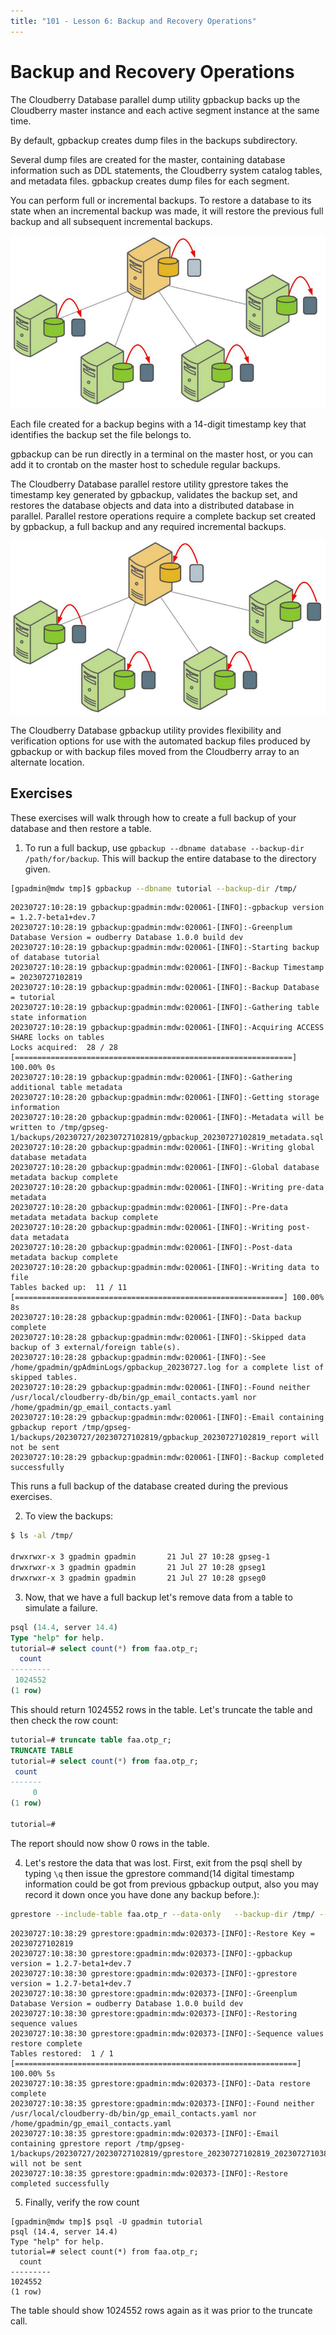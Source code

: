 ```yaml
---
title: "101 - Lesson 6: Backup and Recovery Operations"
---
```

# Backup and Recovery Operations

The Cloudberry Database parallel dump utility gpbackup backs up the Cloudberry master instance and each active segment instance at the same time.

By default, gpbackup creates dump files in the backups subdirectory.

Several dump files are created for the master, containing database information such as DDL statements, the Cloudberry system catalog tables, and metadata files. gpbackup creates dump files for each segment.

You can perform full or incremental backups. To restore a database to its state when an incremental backup was made, it will restore the previous full backup and all subsequent incremental backups.

![Backing up a Cloudberry Database](../images/backup.jpg)

Each file created for a backup begins with a 14-digit timestamp key that identifies the backup set the file belongs to.

gpbackup can be run directly in a terminal on the master host, or you can add it to crontab on the master host to schedule regular backups.

The Cloudberry Database parallel restore utility gprestore takes the timestamp key generated by gpbackup, validates the backup set, and restores the database objects and data into a distributed database in parallel. Parallel restore operations require a complete backup set created by gpbackup, a full backup and any required incremental backups. 

![Restoring a Cloudberry Database backup](../images/restore.jpg) 

The Cloudberry Database gpbackup utility provides flexibility and verification options for use with the automated backup files produced by gpbackup or with backup files moved from the Cloudberry array to an alternate location. 

## Exercises

These exercises will walk through how to create a full backup of your database and then restore a table.

1. To run a full backup, use `gpbackup --dbname database --backup-dir /path/for/backup`.   This will backup the entire database to the directory given.

```bash
[gpadmin@mdw tmp]$ gpbackup --dbname tutorial --backup-dir /tmp/
```

```
20230727:10:28:19 gpbackup:gpadmin:mdw:020061-[INFO]:-gpbackup version = 1.2.7-beta1+dev.7
20230727:10:28:19 gpbackup:gpadmin:mdw:020061-[INFO]:-Greenplum Database Version = oudberry Database 1.0.0 build dev
20230727:10:28:19 gpbackup:gpadmin:mdw:020061-[INFO]:-Starting backup of database tutorial
20230727:10:28:19 gpbackup:gpadmin:mdw:020061-[INFO]:-Backup Timestamp = 20230727102819
20230727:10:28:19 gpbackup:gpadmin:mdw:020061-[INFO]:-Backup Database = tutorial
20230727:10:28:19 gpbackup:gpadmin:mdw:020061-[INFO]:-Gathering table state information
20230727:10:28:19 gpbackup:gpadmin:mdw:020061-[INFO]:-Acquiring ACCESS SHARE locks on tables
Locks acquired:  28 / 28 [==============================================================] 100.00% 0s
20230727:10:28:19 gpbackup:gpadmin:mdw:020061-[INFO]:-Gathering additional table metadata
20230727:10:28:20 gpbackup:gpadmin:mdw:020061-[INFO]:-Getting storage information
20230727:10:28:20 gpbackup:gpadmin:mdw:020061-[INFO]:-Metadata will be written to /tmp/gpseg-1/backups/20230727/20230727102819/gpbackup_20230727102819_metadata.sql
20230727:10:28:20 gpbackup:gpadmin:mdw:020061-[INFO]:-Writing global database metadata
20230727:10:28:20 gpbackup:gpadmin:mdw:020061-[INFO]:-Global database metadata backup complete
20230727:10:28:20 gpbackup:gpadmin:mdw:020061-[INFO]:-Writing pre-data metadata
20230727:10:28:20 gpbackup:gpadmin:mdw:020061-[INFO]:-Pre-data metadata metadata backup complete
20230727:10:28:20 gpbackup:gpadmin:mdw:020061-[INFO]:-Writing post-data metadata
20230727:10:28:20 gpbackup:gpadmin:mdw:020061-[INFO]:-Post-data metadata backup complete
20230727:10:28:20 gpbackup:gpadmin:mdw:020061-[INFO]:-Writing data to file
Tables backed up:  11 / 11 [============================================================] 100.00% 8s
20230727:10:28:28 gpbackup:gpadmin:mdw:020061-[INFO]:-Data backup complete
20230727:10:28:28 gpbackup:gpadmin:mdw:020061-[INFO]:-Skipped data backup of 3 external/foreign table(s).
20230727:10:28:28 gpbackup:gpadmin:mdw:020061-[INFO]:-See /home/gpadmin/gpAdminLogs/gpbackup_20230727.log for a complete list of skipped tables.
20230727:10:28:29 gpbackup:gpadmin:mdw:020061-[INFO]:-Found neither /usr/local/cloudberry-db/bin/gp_email_contacts.yaml nor /home/gpadmin/gp_email_contacts.yaml
20230727:10:28:29 gpbackup:gpadmin:mdw:020061-[INFO]:-Email containing gpbackup report /tmp/gpseg-1/backups/20230727/20230727102819/gpbackup_20230727102819_report will not be sent
20230727:10:28:29 gpbackup:gpadmin:mdw:020061-[INFO]:-Backup completed successfully
```


This runs a full backup of the database created during the previous exercises.  

2. To view the backups:  

```bash
$ ls -al /tmp/

drwxrwxr-x 3 gpadmin gpadmin       21 Jul 27 10:28 gpseg-1
drwxrwxr-x 3 gpadmin gpadmin       21 Jul 27 10:28 gpseg1
drwxrwxr-x 3 gpadmin gpadmin       21 Jul 27 10:28 gpseg0
```

3. Now, that we have a full backup let's remove data from a table to simulate a failure. 

```sql
psql (14.4, server 14.4)
Type "help" for help.
tutorial=# select count(*) from faa.otp_r;
  count
---------
 1024552
(1 row)
```

This should return 1024552 rows in the table.  Let's truncate the table and then check the row count:

```sql
tutorial=# truncate table faa.otp_r;
TRUNCATE TABLE
tutorial=# select count(*) from faa.otp_r;
 count
-------
     0
(1 row)

tutorial=#
```

The report should now show 0 rows in the table.

4. Let's restore the data that was lost. First, exit from the psql shell by typing `\q` then issue the gprestore command(14 digital timestamp information could be got from previous gpbackup output, also you may record it down once you have done any backup before.):

```bash
gprestore --include-table faa.otp_r --data-only   --backup-dir /tmp/ --timestamp 20230727102819
```

```
20230727:10:38:29 gprestore:gpadmin:mdw:020373-[INFO]:-Restore Key = 20230727102819
20230727:10:38:30 gprestore:gpadmin:mdw:020373-[INFO]:-gpbackup version = 1.2.7-beta1+dev.7
20230727:10:38:30 gprestore:gpadmin:mdw:020373-[INFO]:-gprestore version = 1.2.7-beta1+dev.7
20230727:10:38:30 gprestore:gpadmin:mdw:020373-[INFO]:-Greenplum Database Version = oudberry Database 1.0.0 build dev
20230727:10:38:30 gprestore:gpadmin:mdw:020373-[INFO]:-Restoring sequence values
20230727:10:38:30 gprestore:gpadmin:mdw:020373-[INFO]:-Sequence values restore complete
Tables restored:  1 / 1 [===============================================================] 100.00% 5s
20230727:10:38:35 gprestore:gpadmin:mdw:020373-[INFO]:-Data restore complete
20230727:10:38:35 gprestore:gpadmin:mdw:020373-[INFO]:-Found neither /usr/local/cloudberry-db/bin/gp_email_contacts.yaml nor /home/gpadmin/gp_email_contacts.yaml
20230727:10:38:35 gprestore:gpadmin:mdw:020373-[INFO]:-Email containing gprestore report /tmp/gpseg-1/backups/20230727/20230727102819/gprestore_20230727102819_20230727103829_report will not be sent
20230727:10:38:35 gprestore:gpadmin:mdw:020373-[INFO]:-Restore completed successfully
```

5. Finally, verify the row count

  ```
  [gpadmin@mdw tmp]$ psql -U gpadmin tutorial
  psql (14.4, server 14.4)
  Type "help" for help.
  tutorial=# select count(*) from faa.otp_r;
    count
  ---------
  1024552
  (1 row)
  ```

The table should show 1024552 rows again as it was prior to the truncate call.